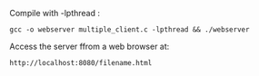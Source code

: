 Compile with -lpthread : 

```
gcc -o webserver multiple_client.c -lpthread && ./webserver
```

Access the server ffrom a web browser at:

```
http://localhost:8080/filename.html
```


